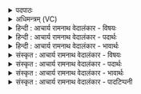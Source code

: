 <details><summary>पदपाठः</summary>

यः꣢। त्वाम्। अ꣣ग्ने। हवि꣡ष्प꣢तिः। ह꣣विः꣢। प꣣तिः। दूत꣢म्। दे꣣व। सपर्य꣡ति꣢। त꣡स्य꣢꣯। स्म꣣। प्राविता꣢। प्र꣣। आविता꣣। भव। ८४५।
</details>

<details><summary>अधिमन्त्रम् (VC)</summary>

- अग्निः
- मेधातिथिः काण्वः
- गायत्री
- षड्जः
</details>

<details><summary>हिन्दी : आचार्य रामनाथ वेदालंकार - विषयः</summary>

अगले मन्त्र में पुनः परमात्मा और यज्ञ का विषय वर्णित करते हैं।
</details>

<details><summary>हिन्दी : आचार्य रामनाथ वेदालंकार - पदार्थः</summary>

पदार्थान्वयभाषाः -  प्रथम—परमात्मा के पक्ष में। हे (देव) स्वतः प्रकाशमान, सबके प्रकाशक, दानादि गुणों से युक्त, सर्वान्तर्यामी (अग्ने) अग्रनायक जगदीश्वर ! (यः) जो (हविष्पतिः) हवियों का स्वामी अर्थात् अपनी हवि देकर तेरी उपासना करनेवाला मनुष्य (दूतम्) दुर्गुण, दुर्व्यसन, दुःख आदियों को दग्ध करनेवाले (त्वा) तुझ परमात्मा की (सपर्यति) उपासना करता है, (तस्य) उस उपासक का तू (प्राविता) प्रकृष्ट रक्षक (भव स्म) हो जा ॥ द्वितीय—यज्ञ के पक्ष में। हे (देव) प्रकाशमान, प्रकाशक गतिमय ज्वालाओंवाले यज्ञाग्नि ! (यः) जो (हविष्पतिः) होम के योग्य सुगन्धित, मधुर, पुष्टिप्रद तथा आरोग्यप्रद द्रव्यों का स्वामी याज्ञिक जन (दूतम्) रोग, आलस्य आदियों को दग्ध करनेवाले (त्वा) तेरी (सपर्यति) यज्ञानुष्ठान द्वारा सेवा करता है, (तस्य) उस याज्ञिक मनुष्य का तू (प्राविता) प्रकृष्ट रक्षक (भव स्म) हो जा ॥२॥ इस मन्त्र में श्लेषालङ्कार है ॥२॥
</details>

<details><summary>हिन्दी : आचार्य रामनाथ वेदालंकार - भावार्थः</summary>

भावार्थभाषाः -  जैसे उपासना किया गया परमेश्वर उपासक के दुर्गुण आदि को दग्ध करके उसे सन्मार्ग पर चलाकर उसकी रक्षा करता है,वैसे ही आरोग्य आदि करनेवाले द्रव्यों से होम किया गया यज्ञाग्नि यजमान को आरोग्य आदि प्राप्त कराकर उसका बहुत उपकार करता है ॥२॥
</details>

<details><summary>संस्कृत : आचार्य रामनाथ वेदालंकार - विषयः</summary>

अथ पुनरपि परमात्मयज्ञयोर्विषयो वर्ण्यते।
</details>

<details><summary>संस्कृत : आचार्य रामनाथ वेदालंकार - पदार्थः</summary>

पदार्थान्वयभाषाः -  प्रथमः—परमात्मपरः। हे (देव) स्वतः प्रकाशमान, सर्वप्रकाशक, दानादिगुणयुक्त, सर्वान्तर्यामिन् (अग्ने) अग्रणीः जगदीश्वर ! (यः हविष्पतिः) हविषां पतिः स्वामी, आत्मानं हविष्कृत्वा तवोपासको जनः (दूतम्) दुर्गुणदुर्व्यसनदुःखादीनाम् उपतापकम्। [यो दुनोति उपतपति स दूतः। ‘दुतनिभ्यां दीर्घश्च उ० ३।९०’ इत्यनेन टुदु उपतापे इति धातोः क्त प्रत्ययो धातोर्दीर्घश्च।] (त्वा) त्वां परमात्मानम् (सपर्यति) उपास्ते (तस्य) उपासकस्य, त्वम् (प्राविता) प्रकर्षेण रक्षकः (भव स्म) जायस्व। [स्म इति अवश्यार्थे स्पष्टार्थे वा] ॥ द्वितीयः—यज्ञपरः। हे (देव) प्रकाशमान प्रकाशक (अग्ने) गतिमयज्वाल यज्ञवह्न ! (यः हविष्पतिः) हविषां होतुं योग्यानां सुगन्धिमिष्टपुष्ट्यारोग्यकराणां द्रव्याणां पतिः स्वामी याज्ञिको जनः (दूतम्) रोगाऽऽलस्यादीनामुपतापकम् (त्वा) त्वां यज्ञवह्निम् (सपर्यति) यज्ञानुष्ठानेन परिचरति (तस्य) याज्ञिकजनस्य, त्वम् (प्राविता) प्रकर्षेण रक्षकः (भव स्म) जायस्व ॥२॥२ अत्र श्लेषालङ्कारः ॥२॥
</details>

<details><summary>संस्कृत : आचार्य रामनाथ वेदालंकार - भावार्थः</summary>

भावार्थभाषाः -  यथोपासितः परमेश्वर उपासकस्य दुर्गुणादीनि दग्ध्वा तं सन्मार्गे प्रवर्त्य रक्षति,तथैवारोग्यादिकरैर्द्रव्यैर्हुतो यज्ञवह्निर्यजमानमारोग्यादिप्रापणेन बहूपकरोति ॥२॥
</details>

<details><summary>संस्कृत : आचार्य रामनाथ वेदालंकार - पादटिप्पनी</summary>

टिप्पणी:   १. ऋ० १।१२।८। २. ऋग्भाष्ये दयानन्दर्षिर्मन्त्रमिमं परमेश्वरपक्षे यानयन्त्रादिषु भौतिकाग्निप्रयोगविषये च व्याख्यातवान् ॥
</details>